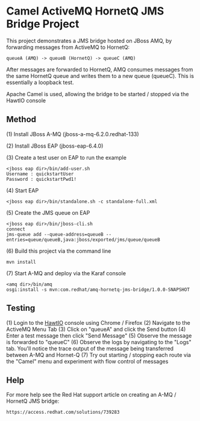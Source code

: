 Camel ActiveMQ HornetQ JMS Bridge Project
=============================

This project demonstrates a JMS bridge hosted on JBoss AMQ, by forwarding messages from ActiveMQ  to HornetQ:

	queueA (AMQ) -> queueB (HornetQ) -> queueC (AMQ)

After messages are forwarded to HornetQ, AMQ consumes messages from the same HornetQ queue and writes them to a new queue (queueC).  This is essentially a loopback test.

Apache Camel is used, allowing the bridge to be started / stopped via the HawtIO console

Method
-------------

(1) Install JBoss A-MQ (jboss-a-mq-6.2.0.redhat-133)

(2) Install JBoss EAP (jboss-eap-6.4.0)

(3) Create a test user on EAP to run the example

	<jboss eap dir>/bin/add-user.sh
	Username : quickstartUser
	Password : quickstartPwd1!

(4) Start EAP
	
	<jboss eap dir>/bin/standalone.sh -c standalone-full.xml
	
(5) Create the JMS queue on EAP

	<jboss eap dir>/bin/jboss-cli.sh
	connect
	jms-queue add --queue-address=queueB --entries=queue/queueB,java:jboss/exported/jms/queue/queueB


(6) Build this project via the command line

    mvn install

(7) Start A-MQ and deploy via the Karaf console

	<amq dir>/bin/amq
    osgi:install -s mvn:com.redhat/amq-hornetq-jms-bridge/1.0.0-SNAPSHOT
    
Testing
-------------

(1) Login to the [HawtIO](http://localhost:8181) console using Chrome / Firefox
(2) Navigate to the ActiveMQ Menu Tab
(3) Click on "queueA" and click the Send button
(4) Enter a test message then click "Send Message"
(5) Observe the message is forwarded to "queueC"
(6) Observe the logs by navigating to the "Logs" tab.  You'll notice the trace output of the message being transferred between A-MQ and Hornet-Q
(7) Try out starting / stopping each route via the "Camel" menu and experiment with flow control of messages

Help
-------------

For more help see the Red Hat support article on creating an A-MQ / HornetQ JMS bridge:

    https://access.redhat.com/solutions/739283
